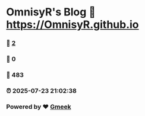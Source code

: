 # OmnisyR's Blog :link: https://OmnisyR.github.io 
### :page_facing_up: [2](https://OmnisyR.github.io/tag.html) 
### :speech_balloon: 0 
### :hibiscus: 483 
### :alarm_clock: 2025-07-23 21:02:38 
### Powered by :heart: [Gmeek](https://github.com/Meekdai/Gmeek)
